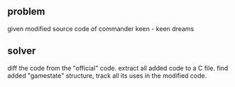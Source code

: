 ## problem
given modified source code of commander keen - keen dreams
## solver
diff the code from the "official" code.
extract all added code to a C file.
find added "gamestate" structure, track all its uses in the modified code.

